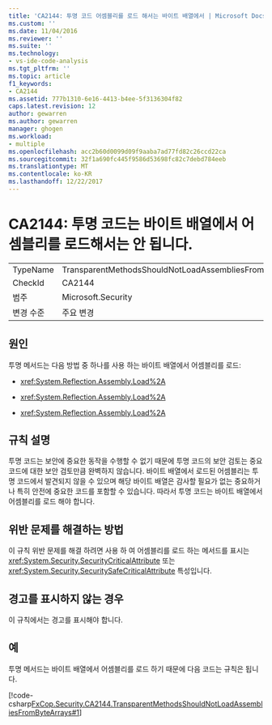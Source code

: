 ```yaml
---
title: 'CA2144: 투명 코드 어셈블리를 로드 해서는 바이트 배열에서 | Microsoft Docs'
ms.custom: ''
ms.date: 11/04/2016
ms.reviewer: ''
ms.suite: ''
ms.technology:
- vs-ide-code-analysis
ms.tgt_pltfrm: ''
ms.topic: article
f1_keywords:
- CA2144
ms.assetid: 777b1310-6e16-4413-b4ee-5f3136304f82
caps.latest.revision: 12
author: gewarren
ms.author: gewarren
manager: ghogen
ms.workload:
- multiple
ms.openlocfilehash: acc2b60d0099d09f9aaba7ad77fd82c26ccd22ca
ms.sourcegitcommit: 32f1a690fc445f9586d53698fc82c7debd784eeb
ms.translationtype: MT
ms.contentlocale: ko-KR
ms.lasthandoff: 12/22/2017
---
```

# <a name="ca2144-transparent-code-should-not-load-assemblies-from-byte-arrays"></a>CA2144: 투명 코드는 바이트 배열에서 어셈블리를 로드해서는 안 됩니다.
|||  
|-|-|  
|TypeName|TransparentMethodsShouldNotLoadAssembliesFromByteArrays|  
|CheckId|CA2144|  
|범주|Microsoft.Security|  
|변경 수준|주요 변경|  
  
## <a name="cause"></a>원인  
 투명 메서드는 다음 방법 중 하나를 사용 하는 바이트 배열에서 어셈블리를 로드:  
  
-   <xref:System.Reflection.Assembly.Load%2A>  
  
-   <xref:System.Reflection.Assembly.Load%2A>  
  
-   <xref:System.Reflection.Assembly.Load%2A>  
  
## <a name="rule-description"></a>규칙 설명  
 투명 코드는 보안에 중요한 동작을 수행할 수 없기 때문에 투명 코드의 보안 검토는 중요 코드에 대한 보안 검토만큼 완벽하지 않습니다. 바이트 배열에서 로드된 어셈블리는 투명 코드에서 발견되지 않을 수 있으며 해당 바이트 배열은 감사할 필요가 없는 중요하거나 특히 안전에 중요한 코드를 포함할 수 있습니다. 따라서 투명 코드는 바이트 배열에서 어셈블리를 로드 해야 합니다.  
  
## <a name="how-to-fix-violations"></a>위반 문제를 해결하는 방법  
 이 규칙 위반 문제를 해결 하려면 사용 하 여 어셈블리를 로드 하는 메서드를 표시는 <xref:System.Security.SecurityCriticalAttribute> 또는 <xref:System.Security.SecuritySafeCriticalAttribute> 특성입니다.  
  
## <a name="when-to-suppress-warnings"></a>경고를 표시하지 않는 경우  
 이 규칙에서는 경고를 표시해야 합니다.  
  
## <a name="example"></a>예  
 투명 메서드는 바이트 배열에서 어셈블리를 로드 하기 때문에 다음 코드는 규칙은 됩니다.  
  
 [!code-csharp[FxCop.Security.CA2144.TransparentMethodsShouldNotLoadAssembliesFromByteArrays#1](../code-quality/codesnippet/CSharp/ca2144-transparent-code-should-not-load-assemblies-from-byte-arrays_1.cs)]